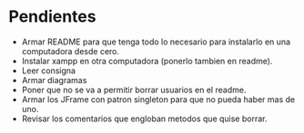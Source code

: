 # Pendientes
* Armar README para que tenga todo lo necesario para instalarlo en una computadora desde cero.
* Instalar xampp en otra computadora (ponerlo tambien en readme).
* Leer consigna
* Armar diagramas
* Poner que no se va a permitir borrar usuarios en el readme.
* Armar los JFrame con patron singleton para que no pueda haber mas de uno.
* Revisar los comentarios que engloban metodos que quise borrar.
